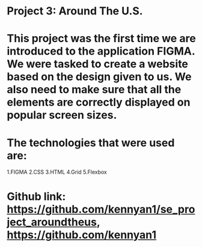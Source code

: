 # Project 3: Around The U.S.

# This project was the first time we are introduced to the application FIGMA. We were tasked to create a website based on the design given to us. We also need to make sure that all the elements are correctly displayed on popular screen sizes.

# The technologies that were used are:
1.FIGMA
2.CSS
3.HTML
4.Grid
5.Flexbox

# Github link: https://github.com/kennyan1/se_project_aroundtheus, https://github.com/kennyan1